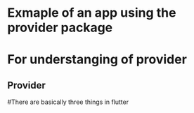 # Exmaple of an app using the provider package
# For understanging of provider


## Provider

#There are basically three things in flutter


